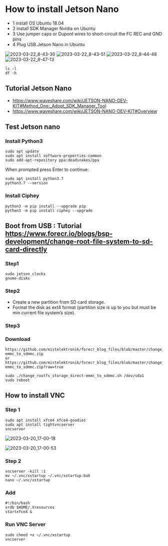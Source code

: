 # How to install Jetson Nano

- 1 install OS Ubuntu 18.04
- 2 install SDK Manager Nvidia on Ubuntu
- 3 Use jumper caps or Dupont wires to short-circuit the FC REC and GND pins
- 4 Plug USB Jetson Nano in Ubuntu

![2023-03-22_8-43-30](https://user-images.githubusercontent.com/48780839/226781017-348926e7-7747-473e-a855-e732f126f25a.png)
![2023-03-22_8-43-51](https://user-images.githubusercontent.com/48780839/226780985-2a41d5d2-46c1-4552-a259-db4e0412cca9.png)
![2023-03-22_8-44-48](https://user-images.githubusercontent.com/48780839/226780994-fcbd8dbc-69b9-459e-990a-f461dda269f6.png)
![2023-03-22_8-47-13](https://user-images.githubusercontent.com/48780839/226781003-55abdda3-df63-4550-a3c5-f1bca5bef154.png)

```
ls -l
df -h
```

## Tutorial Jetson Nano
- https://www.waveshare.com/wiki/JETSON-NANO-DEV-KIT#Method_One:_Adopt_SDK_Manager_Tool
- https://www.waveshare.com/wiki/JETSON-NANO-DEV-KIT#Overview

## Test Jetson nano
### Install Python3
```
sudo apt update
sudo apt install software-properties-common
sudo add-apt-repository ppa:deadsnakes/ppa
```
When prompted press Enter to continue:
```
sudo apt install python3.7
python3.7 --version
```
### Install Ciphey
```
python3 -m pip install --upgrade pip
python3 -m pip install ciphey --upgrade
```

## Boot from USB : Tutorial https://www.forecr.io/blogs/bsp-development/change-root-file-system-to-sd-card-directly
### Step1
```
sudo jetson_clocks
gnome-disks
```

### Step2
- Create a new partition from SD card storage.
- Format the disk as ext4 format (partition size is up to you but must be min current file system’s size).


### Step3
### Download
```
https://github.com/mistelektronik/forecr_blog_files/blob/master/change_rootfs_storage_direct-emmc_to_sdmmc.zip
or
https://github.com/mistelektronik/forecr_blog_files/blob/master/change_rootfs_storage_direct-emmc_to_sdmmc.zip?raw=true
```
```
sudo ./change_rootfs_storage_direct-emmc_to_sdmmc.sh /dev/sda1
sudo reboot
```

## How to install VNC
### Step 1
```
sudo apt install xfce4 xfce4-goodies
sudo apt install tightvncserver
vncserver
```
![2023-03-20_17-00-18](https://user-images.githubusercontent.com/48780839/226307763-f6843d25-1cd7-4077-8efc-81ddf5901137.png)

![2023-03-20_17-00-53](https://user-images.githubusercontent.com/48780839/226307791-bd8382c6-095d-4488-bfe3-920e8e3bfbb9.png)

### Step 2
```
vncserver -kill :1
mv ~/.vnc/xstartup ~/.vnc/xstartup.bak
nano ~/.vnc/xstartup
```
### Add
```
#!/bin/bash
xrdb $HOME/.Xresources
startxfce4 &
```
### Run VNC Server
```
sudo chmod +x ~/.vnc/xstartup
vncserver
```
